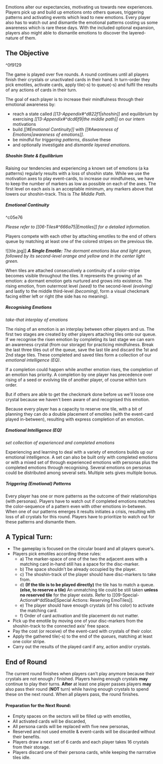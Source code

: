 Emotions alter our expectancies, motivating us towards new experiences. Players pick up and build up emotions onto others queues, triggering patterns and activating events which lead to new emotions. 
Every player also has to watch out and dismantle the emotional patterns costing us some awareness which is rare these days. 
With the included optional expansion, players also might able to dismantle emotions to discover the layered-nature of them.
## The Objective
^0f9129

The game is played over five rounds. A round continues until all players finish their crystals or unactivated cards in their hand. In turn-order they pick emotiles, activate cards, apply tile(-s) to queue(-s) and fulfil the results of any actions of cards in their turn. 

The goal of each player is to increase their mindfulness through their emotional awareness by: 
- reach a state called *[[13-Appendix#^d822f1|shoshin]]* and equilibrium by exercising *[[13-Appendix#^dcd6f9|the middle path]]* on our intern motivations
- build *[[#Emotional Continuity]]* with *[[#Awareness of Emotions|awareness of emotions]]*.
- be mindful for *triggering patterns*, dissolve these
- and optionally investigate and *dismantle layered emotions*.
##### *Shoshin State & Equilibrium*

Raising our tendencies and experiencing a known set of emotions (a ka patterns) regularly results with a loss of shoshin state. While we use the motivation axes to play event-cards, to increase our mindfulness, we have to keep the number of markers as low as possible on each of the axes. The first level on each axis is an acceptable minimum, any markers above that lowers our shoshin-track. This is *The Middle Path*.
##### *Emotional Continuity*
^c05e76

*Please refer to [[06-Tiles#^666a75|Emotiles]] for a detailed information.*

Players compete with each other by attaching emotiles to the end of others queue by matching at least one of the colored stripes on the previous tile. 

![[tile.jpg]]
***A Single Emotile:** The dormant emotions blue and light green, followed by its second-level orange and yellow and in the center light green.*

When tiles are attached consecutively a continuity of a color-stripe becomes visible throughout the tiles. It represents the growing of an emotion: a dormant emotion gets nurtured and grows into existence. The rising emotion, from outermost level *(seed)* to the second-level *(evolving)* and lastly to the middle third-level *(becoming)*, form a visual checkmark facing either left or right (the side has no meaning).
##### Recognising Emotions
*take-that interplay of emotions*

The rising of an emotion is an interplay between other players and us. The first two stages are created by other players attaching tiles onto our queue. If we recognise the risen emotion by completing its last stage we can earn an awareness crystal (from our storage) for practicing mindfulness. Break the last three tiles out of the queue, save the last tile and discard the 1st and 2nd stage tiles. These completed and saved tiles form a collection of our *emotional intelligence (EQ)*.

If a completion could happen while another emotion rises, the completion of an emotion has priority. A completion by one player has precedence over rising of a seed or evolving tile of another player, of course within turn order.

But if others are able to get the checkmark done before us we'll loose one crystal because we haven't been aware of and recognised this emotion.

Because every player has a capacity to reserve one tile, with a bit of planning they can do a double placement of emotiles (with the event-card played in-between), resulting with express completion of an emotion.
##### Emotional Intelligence (EQ)
*set collection of experienced and completed emotions*

Experiencing and learning to deal with a variety of emotions builds up our emotional intelligence. A set can also be built only with completed emotions or with a mixed set of  through experienced emotions with personas plus the completed emotions through recognising. Several emotions on personas could be distributed among several sets. Multiple sets gives multiple bonus. 
##### *Triggering (Emotional) Patterns*

Every player has one or more patterns as the outcome of their relationships (with personas). Players have to watch out if completed emotions matches the color-sequence of a pattern even with other emotions in-between. When one of our patterns emerges it results initiates a crisis, resulting with loss of all crystals for this round. Players have to prioritize to watch out for these patterns and dismantle them.
## A Typical Turn:

- The gameplay is focused on the circular board and all players queue's.
- Players pick emotiles according these rules:
	- a) The marker-space of one of the two the adjacent axes with a matching card in-hand still has a space for the disc-marker.
	- b) The space shouldn't be already occupied by the player.
	- c) The shoshin-track of the player should have disc-markers to take from.
	- d) **(If the tile is to be played directly)** the tile has to match a queue.
		**(else, to reserve a tile)** An unmatching tile could be still taken **unless no reserved tile** for the player exists. Refer to [[09-Special-Actions#^dd5bad|Special Actions: Reserving EmoTiles]].
	- e) The player should have enough crystals (of his color) to activate the matching card.
	- f) Order of card activation and tile placement do not matter.
- Pick up the emotile by moving one of your disc-markers from the shoshin-track to the connected axis' free space.
- Pay the cost (or receive) of the event-card with crystals of their color.
- Apply the gathered tile(-s) to the end of the *queue*s, matching at least one color stripe.
- Carry out the results of the played card if any, action and/or crystals. 
## End of Round

The current round finishes when players can't play anymore because their crystals are not enough / finished. Players having enough crystals **may** continue to play their turns. **After** at least one player passes players **may** also pass their round (**NOT** turn) while having enough crystals to spend these on the next round. When all players pass, the round finishes. 
#### Preparation for the Next Round:

- Empty spaces on the sectors will be filled up with emotiles,
- All activated cards will be discarded,
- All persona cards will be replaced with five new personas, 
- Reserved and not used emotile & event-cards will be discarded without their benefits.
- Players draw a next set of 6 cards and each player takes 16 crystals from their storage.
- Players discard one of their persona cards, while keeping the narrrative tiles idle.